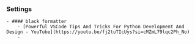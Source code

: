 ### Settings
	- #### black formatter
		- [Powerful VSCode Tips And Tricks For Python Development And Design - YouTube](https://youtu.be/fj2tuTIcUys?si=cMZmL79lqc2Ph_No)
		-
